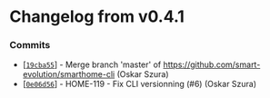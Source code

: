 # Changelog from v0.4.1
### Commits
* [[`19cba55`](http://github.com/smart-evolution/smarthome-cli/commit/19cba55d700b6f95f3709cff0f746a34f2bbf00a)] - Merge branch 'master' of https://github.com/smart-evolution/smarthome-cli (Oskar Szura)
* [[`0e06d56`](http://github.com/smart-evolution/smarthome-cli/commit/0e06d5637a96d158b41635215277104e44d2c9af)] - HOME-119 - Fix CLI versionning (#6) (Oskar Szura)